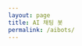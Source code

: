 ```yaml
---
layout: page
title: AI 채팅 봇
permalink: /aibots/
---
```


<div id="chat-container">
  <!-- 채팅 인터페이스가 여기에 위치합니다 -->
</div>

<script src="/path/to/your/chatbot/script.js"></script>
